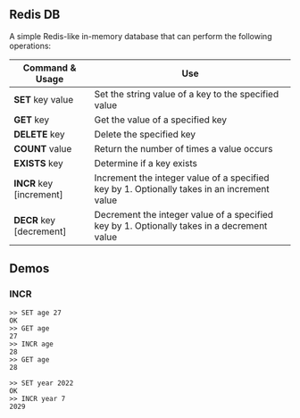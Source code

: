 ## Redis DB

A simple Redis-like in-memory database that can perform the following operations:

| Command & Usage  | Use |
| ------------- | ------------- |
| **SET** key value  | Set the string value of a key to the specified value  |
| **GET** key  | Get the value of a specified key  |
| **DELETE** key  | Delete the specified key  |
| **COUNT** value   | Return the number of times a value occurs  |
| **EXISTS** key  | Determine if a key exists  |
| **INCR** key [increment]  | Increment the integer value of a specified key by 1. Optionally takes in an increment value |
| **DECR** key [decrement]  | Decrement the integer value of a specified key by 1. Optionally takes in a decrement value |

## Demos

### INCR

```text
>> SET age 27
OK
>> GET age
27
>> INCR age 
28
>> GET age
28
 
>> SET year 2022
OK
>> INCR year 7
2029


```